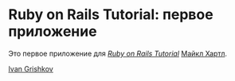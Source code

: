 # Ruby on Rails Tutorial: первое приложение

Это первое приложение для
[*Ruby on Rails Tutorial*](http://railstutorial.org/)
 [Майкл Хартл](http://michaelhartl.com/).


 [Ivan Grishkov](mailto:i@theinvaders.ru)